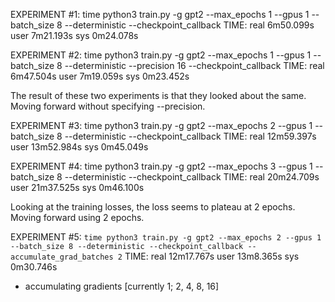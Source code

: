 EXPERIMENT #1: time python3 train.py -g gpt2 --max_epochs 1 --gpus 1 --batch_size 8 --deterministic --checkpoint_callback
    TIME: real    6m50.099s
          user    7m21.193s
          sys     0m24.078s


EXPERIMENT #2: time python3 train.py -g gpt2 --max_epochs 1 --gpus 1 --batch_size 8 --deterministic --precision 16 --checkpoint_callback
    TIME: real    6m47.504s
	  user    7m19.059s
	  sys     0m23.452s

The result of these two experiments is that they looked about the same. Moving forward without specifying --precision.

EXPERIMENT #3: time python3 train.py -g gpt2 --max_epochs 2 --gpus 1 --batch_size 8 --deterministic --checkpoint_callback
    TIME: real    12m59.397s
	  user    13m52.984s
          sys     0m45.049s

EXPERIMENT #4: time python3 train.py -g gpt2 --max_epochs 3 --gpus 1 --batch_size 8 --deterministic --checkpoint_callback
    TIME: real    20m24.709s
	  user    21m37.525s
	  sys     0m46.100s

Looking at the training losses, the loss seems to plateau at 2 epochs. Moving forward using 2 epochs.

EXPERIMENT #5: `time python3 train.py -g gpt2 --max_epochs 2 --gpus 1 --batch_size 8 --deterministic --checkpoint_callback --accumulate_grad_batches 2`
    TIME: real    12m17.767s
	  user    13m8.365s
	  sys     0m30.746s

- accumulating gradients [currently 1; 2, 4, 8, 16]
